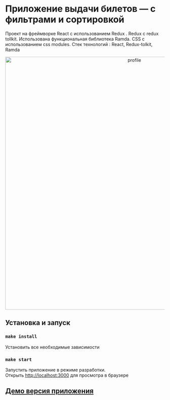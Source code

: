 # Приложение выдачи билетов — с фильтрами и сортировкой


Проект на фреймворке React с иcпользованием Redux .  Redux с redux tollkit. Использована функциональная библиотека Ramda. CSS с использованием css modules.  Стек технологий : React, Redux-tolkit, Ramda

<p align="center">
    <img src="https://user-images.githubusercontent.com/57991929/97649999-c68dc480-1a69-11eb-9214-1fd97cd1872d.png" width="800" title="profile">
</p>

## Установка и запуск
### `make install`
Установить все необходимые зависимости
### `make start`
Запустить приложение в режиме разработки.<br />
Открыть [http://localhost:3000](http://localhost:3000) для просмотра в браузере

## <a href="https://aviasalesapp.herokuapp.com/">Демо версия приложения</a>

